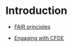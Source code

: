 # Introduction

* [FAIR principles](./Introduction/fair-principles.md)


* [Engaging with CFDE](./Introduction/cfde.md)
